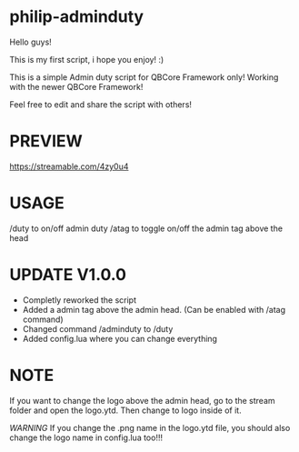 # philip-adminduty
Hello guys!

This is my first script, i hope you enjoy! :)

This is a simple Admin duty script for QBCore Framework only!
Working with the newer QBCore Framework!

Feel free to edit and share the script with others!

# PREVIEW
https://streamable.com/4zy0u4

# USAGE

/duty to on/off admin duty
/atag to toggle on/off the admin tag above the head

# UPDATE V1.0.0

+ Completly reworked the script
+ Added a admin tag above the admin head. (Can be enabled with /atag command)
+ Changed command /adminduty to /duty
+ Added config.lua where you can change everything

# NOTE

If you want to change the logo above the admin head, go to the stream folder and open the logo.ytd. Then change to logo inside of it.

*WARNING*
If you change the .png name in the logo.ytd file, you should also change the logo name in config.lua too!!!
